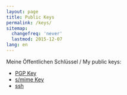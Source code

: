 ```yaml
---
layout: page
title: Public Keys
permalink: /keys/
sitemap:
  changefreq: 'never'
  lastmod: 2015-12-07
lang: en
---
```


Meine Öffentlichen Schlüssel / My public keys:

* [PGP Key][pgp]
* [s/mime Key][mime]
* [ssh][ssh]


[pgp]: {{site.baseurl}}/mailATjschpp.de.asc
[mime]: {{site.baseurl}}/mailATjschpp.de.cer
[ssh]: {{site.baseurl}}/public.key
